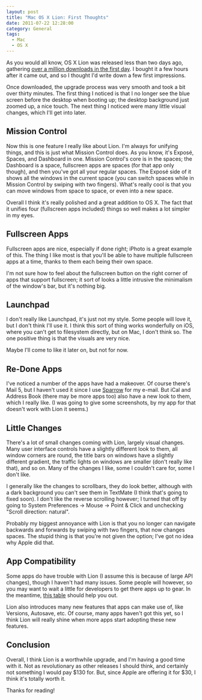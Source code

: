 ```yaml
---
layout: post
title: "Mac OS X Lion: First Thoughts"
date: 2011-07-22 12:28:00
category: General
tags:
  - Mac
  - OS X
---
```


As you would all know, OS X Lion was released less than two days ago, gathering [over a million downloads in the first day](http://www.apple.com/pr/library/2011/07/21Lion-Downloads-Top-One-Million-in-First-Day.html). I bought it a few hours after it came out, and so I thought I'd write down a few first impressions.

Once downloaded, the upgrade process was very smooth and took a bit over thirty minutes. The first thing I noticed is that I no longer see the blue screen before the desktop when booting up; the desktop background just zoomed up, a nice touch. The next thing I noticed were many little visual changes, which I'll get into later.

## Mission Control

Now this is one feature I really like about Lion. I'm always for unifying things, and this is just what Mission Control does. As you know, it's Exposé, Spaces, and Dashboard in one. Mission Control's core is in the spaces; the Dashboard is a space, fullscreen apps are spaces (for that app only though), and then you've got all your regular spaces. The Exposé side of it shows all the windows in the current space (you can switch spaces while in Mission Control by swiping with two fingers). What's really cool is that you can move windows from space to space, or even into a new space.

Overall I think it's really polished and a great addition to OS X. The fact that it unifies four (fullscreen apps included) things so well makes a lot simpler in my eyes.

## Fullscreen Apps

Fullscreen apps are nice, especially if done right; iPhoto is a great example of this. The thing I like most is that you'll be able to have multiple fullscreen apps at a time, thanks to them each being their own space.

I'm not sure how to feel about the fullscreen button on the right corner of apps that support fullscreen; it sort of looks a little intrusive the minimalism of the window's bar, but it's nothing big.

## Launchpad

I don't really like Launchpad, it's just not my style. Some people will love it, but I don't think I'll use it. I think this sort of thing works wonderfully on iOS, where you can't get to filesystem directly, but on Mac, I don't think so. The one positive thing is that the visuals are very nice.

Maybe I'll come to like it later on, but not for now.

## Re-Done Apps

I've noticed a number of the apps have had a makeover. Of course there's Mail 5, but I haven't used it since I use [Sparrow](http://sparrowmailapp.com/) for my e-mail. But iCal and Address Book (there may be more apps too) also have a new look to them, which I really like. (I was going to give some screenshots, by my app for that doesn't work with Lion it seems.)

## Little Changes

There's a lot of small changes coming with Lion, largely visual changes. Many user interface controls have a slightly different look to them, all window corners are round, the title bars on windows have a slightly different gradient, the traffic lights on windows are smaller (don't really like that), and so on. Many of the changes I like, some I couldn't care for, some I don't like.

I generally like the changes to scrollbars, they do look better, although with a dark background you can't see them in TextMate (I think that's going to fixed soon). I don't like the reverse scrolling however; I turned that off by going to System Preferences -> Mouse -> Point & Click and unchecking "Scroll direction: natural".

Probably my biggest annoyance with Lion is that you no longer can navigate backwards and forwards by swiping with two fingers, that now changes spaces. The stupid thing is that you're not given the option; I've got no idea why Apple did that.

## App Compatibility

Some apps do have trouble with Lion (I assume this is because of large API changes), though I haven't had many issues. Some people will however, so you may want to wait a little for developers to get there apps up to gear. In the meantime, [this table](http://roaringapps.com/apps:table) should help you out.

Lion also introduces many new features that apps can make use of, like Versions, Autosave, etc. Of course, many apps haven't got this yet, so I think Lion will really shine when more apps start adopting these new features.

## Conclusion

Overall, I think Lion is a worthwhile upgrade, and I'm having a good time with it. Not as revolutionary as other releases I should think, and certainly not something I would pay $130 for. But, since Apple are offering it for $30, I think it's totally worth it.

Thanks for reading!
